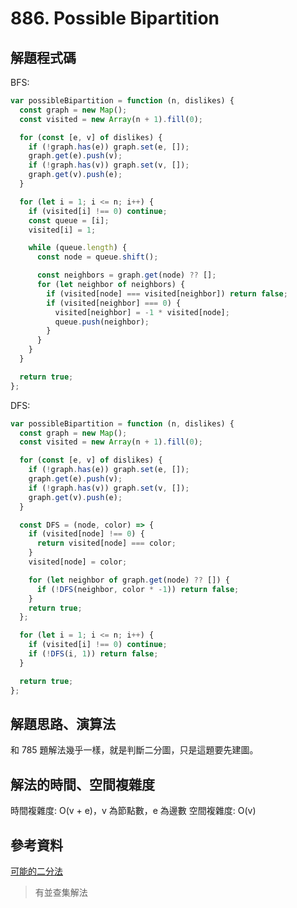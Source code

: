 # 886. Possible Bipartition

## 解題程式碼

BFS:

```javascript
var possibleBipartition = function (n, dislikes) {
  const graph = new Map();
  const visited = new Array(n + 1).fill(0);

  for (const [e, v] of dislikes) {
    if (!graph.has(e)) graph.set(e, []);
    graph.get(e).push(v);
    if (!graph.has(v)) graph.set(v, []);
    graph.get(v).push(e);
  }

  for (let i = 1; i <= n; i++) {
    if (visited[i] !== 0) continue;
    const queue = [i];
    visited[i] = 1;

    while (queue.length) {
      const node = queue.shift();

      const neighbors = graph.get(node) ?? [];
      for (let neighbor of neighbors) {
        if (visited[node] === visited[neighbor]) return false;
        if (visited[neighbor] === 0) {
          visited[neighbor] = -1 * visited[node];
          queue.push(neighbor);
        }
      }
    }
  }

  return true;
};
```

DFS:

```javascript
var possibleBipartition = function (n, dislikes) {
  const graph = new Map();
  const visited = new Array(n + 1).fill(0);

  for (const [e, v] of dislikes) {
    if (!graph.has(e)) graph.set(e, []);
    graph.get(e).push(v);
    if (!graph.has(v)) graph.set(v, []);
    graph.get(v).push(e);
  }

  const DFS = (node, color) => {
    if (visited[node] !== 0) {
      return visited[node] === color;
    }
    visited[node] = color;

    for (let neighbor of graph.get(node) ?? []) {
      if (!DFS(neighbor, color * -1)) return false;
    }
    return true;
  };

  for (let i = 1; i <= n; i++) {
    if (visited[i] !== 0) continue;
    if (!DFS(i, 1)) return false;
  }

  return true;
};
```

## 解題思路、演算法

和 785 題解法幾乎一樣，就是判斷二分圖，只是這題要先建圖。

## 解法的時間、空間複雜度

時間複雜度: O(v + e)，v 為節點數，e 為邊數
空間複雜度: O(v)

## 參考資料

[可能的二分法](https://leetcode.cn/problems/possible-bipartition/solutions/1893341/ke-neng-de-er-fen-fa-by-leetcode-solutio-guo7/)

> 有並查集解法
